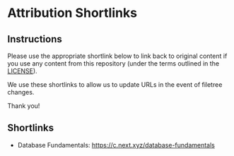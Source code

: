# Attribution Shortlinks

## Instructions

Please use the appropriate shortlink below to link back to original content if you use any content from this repository (under the terms outlined in the [LICENSE](LICENSE.txt)).

We use these shortlinks to allow us to update URLs in the event of filetree changes.

Thank you!

## Shortlinks

* Database Fundamentals: https://c.next.xyz/database-fundamentals
